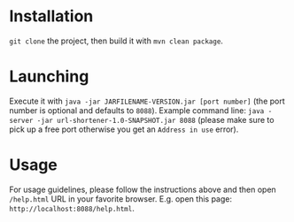 # Installation

`git clone` the project, then build it with `mvn clean package`.

# Launching

Execute it with `java -jar JARFILENAME-VERSION.jar [port number]` (the port number is optional and defaults to `8088`).
Example command line: `java -server -jar url-shortener-1.0-SNAPSHOT.jar 8088` (please make sure to pick up a free port otherwise you get an `Address in use` error).

# Usage

For usage guidelines, please follow the instructions above and then open `/help.html` URL in your favorite browser. E.g. open this page: `http://localhost:8088/help.html`.
